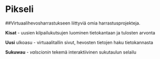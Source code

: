 # Pikseli

##Virtuaalihevosharrastukseen liittyviä omia harrastusprojekteja.

**Kisat** - uusien kilpailukutsujen luominen tietokantaan ja tulosten arvonta

**Uusi** ulkoasu - virtuaalitallin sivut, hevosten tietojen haku tietokannasta


**Sukuwau** - *valscionin* tekemä interaktiivinen sukutaulun selailu
